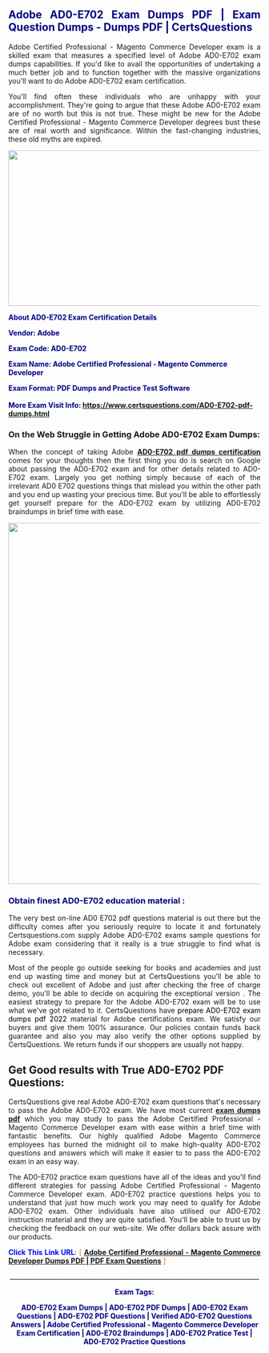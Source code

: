 <h2 style="text-align: justify;"><span style="color: #000080;">Adobe AD0-E702 Exam Dumps PDF | Exam Question Dumps - Dumps PDF | CertsQuestions</span></h2>
<p style="text-align: justify;">Adobe Certified Professional - Magento Commerce Developer exam is a skilled exam that measures a specified level of Adobe  AD0-E702 exam dumps capabilities. If you'd like to avail the opportunities of undertaking a much better job and to function together with the massive organizations you'll want to do Adobe AD0-E702 exam certification.</p>
<p style="text-align: justify;">You'll find often these individuals who are unhappy with your accomplishment. They're going to argue that these Adobe  AD0-E702 exam are of no worth but this is not true. These might be new for the Adobe Certified Professional - Magento Commerce Developer degrees bust these are of real worth and significance. Within the fast-changing industries, these old myths are expired.</p>
<p><img style="display: block; margin-left: auto; margin-right: auto;" src="https://i.imgur.com/eaP4ae9.png" width="840" height="310" /></p>
<p><span style="color: #000080;"><strong>About AD0-E702 Exam Certification Details</strong></span></p>
<p><span style="color: #000080;"><strong>Vendor: Adobe<br /></strong></span></p>
<p><span style="color: #000080;"><strong>Exam Code: AD0-E702</strong></span></p>
<p><span style="color: #000080;"><strong>Exam Name: Adobe Certified Professional - Magento Commerce Developer</strong></span></p>
<p><span style="color: #000080;"><strong>Exam Format: PDF Dumps and Practice Test Software<br /><br />More Exam Visit Info: <span style="color: #ff6600;"><a href="https://www.certsquestions.com/AD0-E702-pdf-dumps.html">https://www.certsquestions.com/AD0-E702-pdf-dumps.html</a></span></strong></span></p>
<h3>On the Web Struggle in Getting Adobe AD0-E702 Exam Dumps:</h3>
<p style="text-align: justify;">When the concept of taking Adobe <a href="https://www.certsquestions.com/AD0-E702-pdf-dumps.html"><strong> AD0-E702 pdf dumps certification</strong></a> comes for your thoughts then the first thing you do is search on Google about passing the AD0-E702 exam and for other details related to AD0-E702 exam. Largely you get nothing simply because of each of the irrelevant AD0 E702 questions things that mislead you within the other path and you end up wasting your precious time. But you'll be able to effortlessly get yourself prepare for the AD0-E702 exam by utilizing AD0-E702 braindumps in brief time with ease.</p>
<p><a href="https://www.certsquestions.com/AD0-E702-pdf-dumps.html"><img style="display: block; margin-left: auto; margin-right: auto;" src="https://i.imgur.com/pxhoKQ2.png" width="720" /></a></p>
<h3><span style="color: #000080;">Obtain finest  AD0-E702 education material :</span></h3>
<p style="text-align: justify;">The very best on-line AD0 E702 pdf questions material is out there but the difficulty comes after you seriously require to locate it and fortunately Certsquestions.com supply Adobe AD0-E702 exams sample questions for Adobe  exam considering that it really is a true struggle to find what is necessary.</p>
<p style="text-align: justify;">Most of the people go outside seeking for books and academies and just end up wasting time and money but at CertsQuestions you'll be able to check out excellent of Adobe  and just after checking the free of charge demo, you'll be able to decide on acquiring the exceptional version . The easiest strategy to prepare for the Adobe AD0-E702 exam will be to use what we've got related to it. CertsQuestions have <span style="color: #000000;">prepare AD0-E702 exam dumps pdf 2022</span> material for Adobe certifications exam. We satisfy our buyers and give them 100% assurance. Our policies contain funds back guarantee and also you may also verify the other options supplied by CertsQuestions. We return funds if our shoppers are usually not happy.</p>
<h2>Get Good results with True AD0-E702 PDF Questions:</h2>
<p style="text-align: justify;">CertsQuestions give real Adobe AD0-E702 exam questions that's necessary to pass the Adobe  AD0-E702 exam. We have most current<strong>&nbsp;<a href="https://www.certsquestions.com/">exam dumps pdf</a></strong>&nbsp;which you may study to pass the Adobe Certified Professional - Magento Commerce Developer exam with ease within a brief time with fantastic benefits. Our highly qualified Adobe Magento Commerce employees has burned the midnight oil to make high-quality AD0-E702 questions and answers which will make it easier to to pass the AD0-E702 exam in an easy way.</p>
<p style="text-align: justify;">The AD0-E702 practice exam questions have all of the ideas and you'll find different strategies for passing Adobe Certified Professional - Magento Commerce Developer exam. AD0-E702 practice questions helps you to understand that just how much work you may need to qualify for Adobe  AD0-E702 exam. Other individuals have also utilised our AD0-E702 instruction material and they are quite satisfied. You'll be able to trust us by checking the feedback on our web-site. We offer dollars back assure with our products.</p>
<p style="text-align: justify;"><span style="color: #0000ff;"><strong>Click This Link URL</strong>:</span> <span style="color: #ff6600;">[ <strong><a href="https://www.certsquestions.com/adobe-magento-commerce-certification.html">Adobe Certified Professional - Magento Commerce Developer Dumps PDF | PDF Exam Questions</a></strong> ]</span></p>
<p style="text-align: center;">______________________________________________________________________________</p>
<p style="text-align: center;"><span style="color: #000080;"><strong>Exam Tags:</strong></span></p>
<p style="text-align: center;"><span style="color: #000080;"><strong>AD0-E702 Exam Dumps | AD0-E702 PDF Dumps | AD0-E702 Exam Questions | AD0-E702 PDF Questions | Verified AD0-E702 Questions Answers | Adobe Certified Professional - Magento Commerce Developer Exam Certification | AD0-E702 Braindumps | AD0-E702 Pratice Test | AD0-E702 Practice Questions</strong></span></p>
